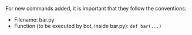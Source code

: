 For new commands added, it is important that they follow the conventions:
- Filename: bar.py
- Function (to be executed by bot, inside bar.py): `def bar(...)`
